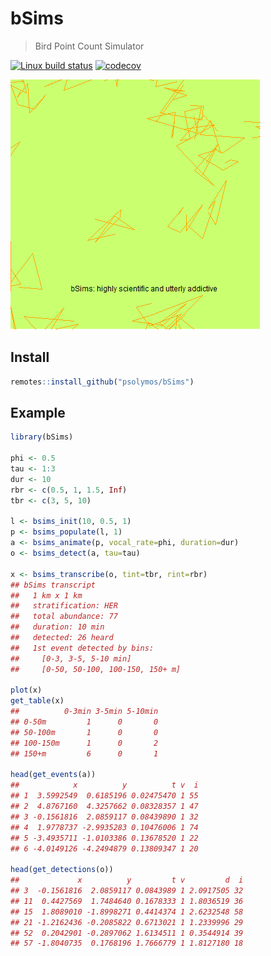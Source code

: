 # bSims
> Bird Point Count Simulator

[![Linux build status](https://travis-ci.org/psolymos/bSims.svg?branch=master)](https://travis-ci.org/psolymos/bSims)
[![codecov](https://codecov.io/gh/psolymos/bSims/branch/master/graph/badge.svg)](https://codecov.io/gh/psolymos/bSims)

![](bsims.gif)

## Install

```R
remotes::install_github("psolymos/bSims")
```

## Example

```R
library(bSims)

phi <- 0.5
tau <- 1:3
dur <- 10
rbr <- c(0.5, 1, 1.5, Inf)
tbr <- c(3, 5, 10)

l <- bsims_init(10, 0.5, 1)
p <- bsims_populate(l, 1)
a <- bsims_animate(p, vocal_rate=phi, duration=dur)
o <- bsims_detect(a, tau=tau)

x <- bsims_transcribe(o, tint=tbr, rint=rbr)
## bSims transcript
##   1 km x 1 km
##   stratification: HER
##   total abundance: 77
##   duration: 10 min
##   detected: 26 heard
##   1st event detected by bins:
##     [0-3, 3-5, 5-10 min]
##     [0-50, 50-100, 100-150, 150+ m]

plot(x)
get_table(x)
##          0-3min 3-5min 5-10min
## 0-50m         1      0       0
## 50-100m       1      0       0
## 100-150m      1      0       2
## 150+m         6      0       1

head(get_events(a))
##            x          y          t v  i
## 1  3.5992549  0.6185196 0.02475470 1 55
## 2  4.8767160  4.3257662 0.08328357 1 47
## 3 -0.1561816  2.0859117 0.08439890 1 32
## 4  1.9778737 -2.9935283 0.10476006 1 74
## 5 -3.4935711 -1.0103386 0.13678520 1 22
## 6 -4.0149126 -4.2494879 0.13809347 1 20

head(get_detections(o))
##             x          y         t v         d  i
## 3  -0.1561816  2.0859117 0.0843989 1 2.0917505 32
## 11  0.4427569  1.7484640 0.1678333 1 1.8036519 36
## 15  1.8089010 -1.8998271 0.4414374 1 2.6232548 58
## 21 -1.2162436 -0.2085822 0.6713021 1 1.2339996 29
## 52  0.2042901 -0.2897062 1.6134511 1 0.3544914 39
## 57 -1.8040735  0.1768196 1.7666779 1 1.8127180 18
```
